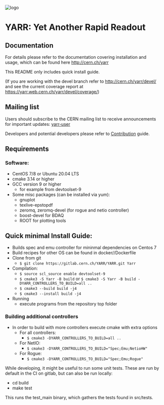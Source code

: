 ![logo](docs/images/logo_blue_inv.png)

# YARR: Yet Another Rapid Readout

## Documentation

For details please refer to the documentation covering installation and usage, which can be found here http://cern.ch/yarr

This README only includes quick install guide.

(If you are working with the devel branch refer to http://cern.ch/yarr/devel/ and see the current coverage report at https://yarr.web.cern.ch/yarr/devel/coverage/)

## Mailing list

Users should subscribe to the CERN mailing list to receive announcements for important updates: [yarr-user](https://e-groups.cern.ch/e-groups/EgroupsSubscription.do?egroupName=yarr-users)

Developers and potential developers please refer to [Contribution](CONTRIBUTING.md) guide.

## Requirements

### Software:

- CentOS 7/8 or Ubuntu 20.04 LTS
- cmake 3.14 or higher
- GCC version 9 or higher
    - for example from devtoolset-9
- Some misc packages (can be installed via yum):
    - gnuplot
    - texlive-epstopdf
    - zeromq, zeromq-devel (for rogue and netio controller)
    - boost-devel for BDAQ
    - ROOT for plotting tools

## Quick minimal Install Guide:

- Builds spec and emu controller for mininmal dependencies on Centos 7
- Build recipes for other OS can be found in docker/<OS>/Dockerfile
- Clone from git
	- ``$ git clone https://gitlab.cern.ch/YARR/YARR.git Yarr``
- Compilation:
    - ``$ source scl_source enable devtoolset-9``
    - ``$ cmake3 -S Yarr -B build`` or ``$ cmake3 -S Yarr -B build -DYARR_CONTROLLERS_TO_BUILD=all ..``
    - ``$ cmake3 --build build -j4``
    - ``$ cmake3 --install build -j4``
- Running
    - execute programs from the repository top folder

### Building additional controllers

- In order to build with more controllers execute cmake with extra options
    - For all controllers:
        - ``$ cmake3 -DYARR_CONTROLLERS_TO_BUILD=all ..``
    - For NetIO:
        - ``$ cmake3 -DYARR_CONTROLLERS_TO_BUILD="Spec;Emu;NetioHW"``
    - For Rogue:
        - ``$ cmake3 -DYARR_CONTROLLERS_TO_BUILD="Spec;Emu;Rogue"``

While developing, it might be useful to run some unit tests. These are run
by default in the CI on gitlab, but can also be run locally:

- cd build
- make test

This runs the test_main binary, which gathers the tests found in src/tests.
